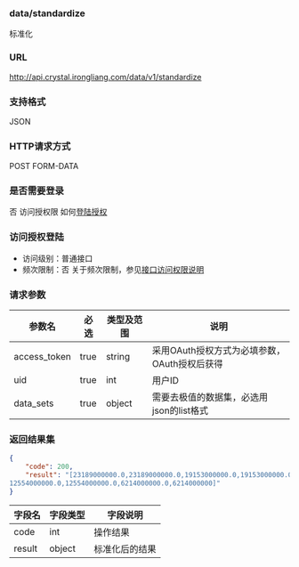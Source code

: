 ### data/standardize
标准化

### URL
http://api.crystal.irongliang.com/data/v1/standardize

### 支持格式
JSON

### HTTP请求方式
POST FORM-DATA

### 是否需要登录
否
访问授权限 如何[登陆授权](http://irongliang.com/)

### 访问授权登陆
- 访问级别：普通接口
- 频次限制：否
关于频次限制，参见[接口访问权限说明](http://irongliang.com/)

### 请求参数
参数名 | 必选| 类型及范围| 说明
---|---|---|---|
access_token  | true | string|采用OAuth授权方式为必填参数，OAuth授权后获得
uid | true | int| 用户ID
data_sets|true| object|需要去极值的数据集，必选用json的list格式

### 返回结果集
```json
{
    "code": 200,
    "result": "[23189000000.0,23189000000.0,19153000000.0,19153000000.0,
12554000000.0,12554000000.0,6214000000.0,6214000000]"
}
```

字段名|字段类型| 字段说明
---|---|---|
code  | int |操作结果
result | object | 标准化后的结果